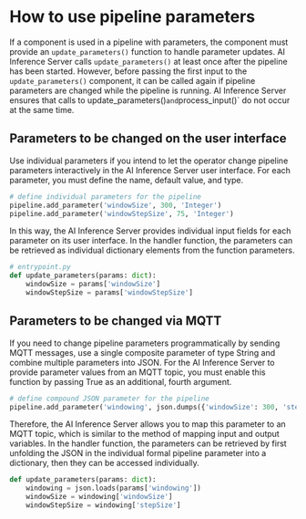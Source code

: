 <!--
SPDX-FileCopyrightText: Copyright (C) 2020 - 2024 Siemens AG

SPDX-License-Identifier: MIT
-->

# How to use pipeline parameters

If a component is used in a pipeline with parameters, the component must provide an `update_parameters()` function to handle parameter updates. AI Inference Server calls `update_parameters()` at least once after the pipeline has been started. However, before passing the first input to the `update_parameters()` component, it can be called again if pipeline parameters are changed while the pipeline is running. AI Inference Server ensures that calls to update_parameters()` and `process_input()` do not occur at the same time.

## Parameters to be changed on the user interface

Use individual parameters if you intend to let the operator change pipeline parameters interactively in the AI Inference Server user interface. For each parameter, you must define the name, default value, and type.

```python
# define individual parameters for the pipeline
pipeline.add_parameter('windowSize', 300, 'Integer')
pipeline.add_parameter('windowStepSize', 75, 'Integer')
```

In this way, the AI Inference Server provides individual input fields for each parameter on its user interface. In the handler function, the parameters can be retrieved as individual dictionary elements from the function parameters.

```python
# entrypoint.py
def update_parameters(params: dict):
    windowSize = params['windowSize']
    windowStepSize = params['windowStepSize']
```

## Parameters to be changed via MQTT

If you need to change pipeline parameters programmatically by sending MQTT messages, use a single composite parameter of type String and combine multiple parameters into JSON.
For the AI Inference Server to provide parameter values from an MQTT topic, you must enable this function by passing True as an additional, fourth argument.

```python
# define compound JSON parameter for the pipeline
pipeline.add_parameter('windowing', json.dumps({'windowSize': 300, 'stepSize': 75}), 'String', True)
```

Therefore, the AI Inference Server allows you to map this parameter to an MQTT topic, which is similar to the method of mapping input and output variables. In the handler function, the parameters can be retrieved by first unfolding the JSON in the individual formal pipeline parameter into a dictionary, then they can be accessed individually.

```python
def update_parameters(params: dict):
    windowing = json.loads(params['windowing'])
    windowSize = windowing['windowSize']
    windowStepSize = windowing['stepSize']
```
